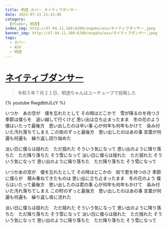 ```yaml
---
title: 明透_カバー_ネイティブダンサー
date: 2023-07-21 21:32:05
category:
  [Vtuber, 明透]
index_img: http://47.94.11.160:6208/ongaku/asu/ネイティブダンサー.jpeg
banner_img: http://47.94.11.160:6208/ongaku/asu/ネイティブダンサー.jpeg
tags:
  - カバー
  - ASU
  - 明透
---
```


<script src='/js/diy/resize-ifram.js'></script>

# [ネイティブダンサー](https://www.youtube.com/watch?v=qGyRgcfZwWI&t=0s)

> 令和５年７月２１日、明透ちゃんはユーチューブで投稿した

{% youtube RwgdbtrJLcY %}

いつか　あの空が　僕を忘れたとして
その時はどこかで　雪が降るのを待つさ
季節は僕らを　追い越して行くけど
思い出は立ち止まったまま　冬の花のよう
僕はいたって最後方　思い出したのは辛い事
心が何年も何年もかけて　染み付いた汚れ落ちてしまえ
この街のずっと最後方　思い出したのはあの事
言葉が何遍も何遍も　繰り返し回り始めた

淡い日に僕らは揺れた　ただ揺れた
そういう気になって
思い出のように降り落ちた　ただ降り落ちた
そう雪になって
淡い日に僕らは揺れた　ただ揺れた
そういう気になって
思い出のように降り落ちた　ただ降り落ちた
そう雪になって

いつかあの空が　僕を忘れたとして
その時はどこかの　街で君を待つのさ
季節に僕らが　積み重ねてきたものは
思い出に立ち止まったまま　冬の花のよう
僕らはいたって最後方　思い出したのは君の事
心が何年も何年もかけて　染み付いた汚れ落ちてしまえ
この町のずっと最後方　思い出したのはあの事
言葉が何遍も何遍も　繰り返し夜に流れた

淡い日に僕らは揺れた　ただ揺れた
そういう気になって
思い出のように降り落ちた　ただ降り落ちた
そう雪になって
淡い日に僕らは揺れた　ただ揺れた
そういう気になって
思い出のように降り落ちた　ただ降り落ちた
そう雪になって
